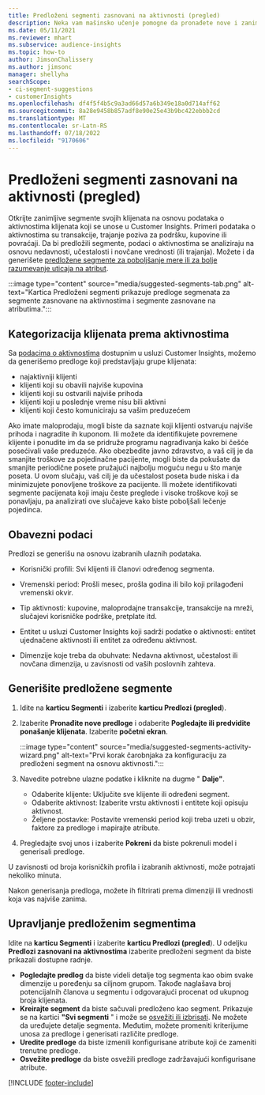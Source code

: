 ```yaml
---
title: Predloženi segmenti zasnovani na aktivnosti (pregled)
description: Neka vam mašinsko učenje pomogne da pronađete nove i zanimljive segmente na osnovu aktivnosti klijenata.
ms.date: 05/11/2021
ms.reviewer: mhart
ms.subservice: audience-insights
ms.topic: how-to
author: JimsonChalissery
ms.author: jimsonc
manager: shellyha
searchScope:
- ci-segment-suggestions
- customerInsights
ms.openlocfilehash: df4f5f4b5c9a3ad66d57a6b349e18a0d714aff62
ms.sourcegitcommit: 8a28e9458b857adf8e90e25e43b9bc422ebbb2cd
ms.translationtype: MT
ms.contentlocale: sr-Latn-RS
ms.lasthandoff: 07/18/2022
ms.locfileid: "9170606"
---
```

# <a name="suggested-segments-based-on-activity-preview"></a>Predloženi segmenti zasnovani na aktivnosti (pregled)

Otkrijte zanimljive segmente svojih klijenata na osnovu podataka o aktivnostima klijenata koji se unose u Customer Insights. Primeri podataka o aktivnostima su transakcije, trajanje poziva za podršku, kupovine ili povraćaji. Da bi predložili segmente, podaci o aktivnostima se analiziraju na osnovu nedavnosti, učestalosti i novčane vrednosti (ili trajanja). Možete i da generišete [predložene segmente za poboljšanje mere ili za bolje razumevanje uticaja na atribut](suggested-segments.md).

:::image type="content" source="media/suggested-segments-tab.png" alt-text="Kartica Predloženi segmenti prikazuje predloge segmenata za segmente zasnovane na aktivnostima i segmente zasnovane na atributima.":::

## <a name="categorize-customers-by-activity"></a>Kategorizacija klijenata prema aktivnostima

Sa [podacima o aktivnostima](activities.md) dostupnim u usluzi Customer Insights, možemo da generišemo predloge koji predstavljaju grupe klijenata:

- najaktivniji klijenti 
- klijenti koji su obavili najviše kupovina 
- klijenti koji su ostvarili najviše prihoda 
- klijenti koji u poslednje vreme nisu bili aktivni 
- klijenti koji često komuniciraju sa vašim preduzećem  

Ako imate maloprodaju, mogli biste da saznate koji klijenti ostvaruju najviše prihoda i nagradite ih kuponom. Ili možete da identifikujete povremene klijente i ponudite im da se pridruže programu nagrađivanja kako bi češće posećivali vaše preduzeće.
Ako obezbedite javno zdravstvo, a vaš cilj je da smanjite troškove za pojedinačne pacijente, mogli biste da pokušate da smanjite periodične posete pružajući najbolju moguću negu u što manje poseta. U ovom slučaju, vaš cilj je da učestalost poseta bude niska i da minimizujete ponovljene troškove za pacijente. Ili možete identifikovati segmente pacijenata koji imaju česte preglede i visoke troškove koji se ponavljaju, pa analizirati ove slučajeve kako biste poboljšali lečenje pojedinca.

## <a name="required-data"></a>Obavezni podaci

Predlozi se generišu na osnovu izabranih ulaznih podataka.

- Korisnički profili: Svi klijenti ili članovi određenog segmenta.

- Vremenski period: Prošli mesec, prošla godina ili bilo koji prilagođeni vremenski okvir.

- Tip aktivnosti: kupovine, maloprodajne transakcije, transakcije na mreži, slučajevi korisničke podrške, pretplate itd.  

- Entitet u usluzi Customer Insights koji sadrži podatke o aktivnosti: entitet ujednačene aktivnosti ili entitet za određenu aktivnost.

- Dimenzije koje treba da obuhvate: Nedavna aktivnost, učestalost ili novčana dimenzija, u zavisnosti od vaših poslovnih zahteva.

## <a name="generate-suggested-segments"></a>Generišite predložene segmente

1. Idite na **karticu Segmenti** i izaberite **karticu Predlozi (pregled**).

1. Izaberite **Pronađite nove predloge** i odaberite **Pogledajte ili predvidite ponašanje klijenata**. Izaberite **početni ekran**.

   :::image type="content" source="media/suggested-segments-activity-wizard.png" alt-text="Prvi korak čarobnjaka za konfiguraciju za predloženi segment na osnovu aktivnosti.":::

1. Navedite potrebne ulazne podatke i kliknite na dugme " **Dalje"**.

   - Odaberite klijente: Uključite sve klijente ili određeni segment.
   - Odaberite aktivnost: Izaberite vrstu aktivnosti i entitete koji opisuju aktivnost.
   - Željene postavke: Postavite vremenski period koji treba uzeti u obzir, faktore za predloge i mapirajte atribute.

1. Pregledajte svoj unos i izaberite **Pokreni** da biste pokrenuli model i generisali predloge.

U zavisnosti od broja korisničkih profila i izabranih aktivnosti, može potrajati nekoliko minuta.

Nakon generisanja predloga, možete ih filtrirati prema dimenziji ili vrednosti koja vas najviše zanima.

## <a name="manage-suggested-segments"></a>Upravljanje predloženim segmentima

Idite na **karticu Segmenti** i izaberite **karticu Predlozi (pregled**). U odeljku **Predlozi zasnovani na aktivnostima** izaberite predloženi segment da biste prikazali dostupne radnje.

- **Pogledajte predlog** da biste videli detalje tog segmenta kao obim svake dimenzije u poređenju sa ciljnom grupom. Takođe naglašava broj potencijalnih članova u segmentu i odgovarajući procenat od ukupnog broja klijenata.
- **Kreirajte segment** da biste sačuvali predloženo kao segment. Prikazuje se na kartici **"Svi segmenti** " i može se [osvežiti ili izbrisati](segments.md). Ne možete da uređujete detalje segmenta. Međutim, možete promeniti kriterijume unosa za predloge i generisati različite predloge.
- **Uredite predloge** da biste izmenili konfigurisane atribute koji će zameniti trenutne predloge.
- **Osvežite predloge** da biste osvežili predloge zadržavajući konfigurisane atribute.

[!INCLUDE [footer-include](includes/footer-banner.md)]
